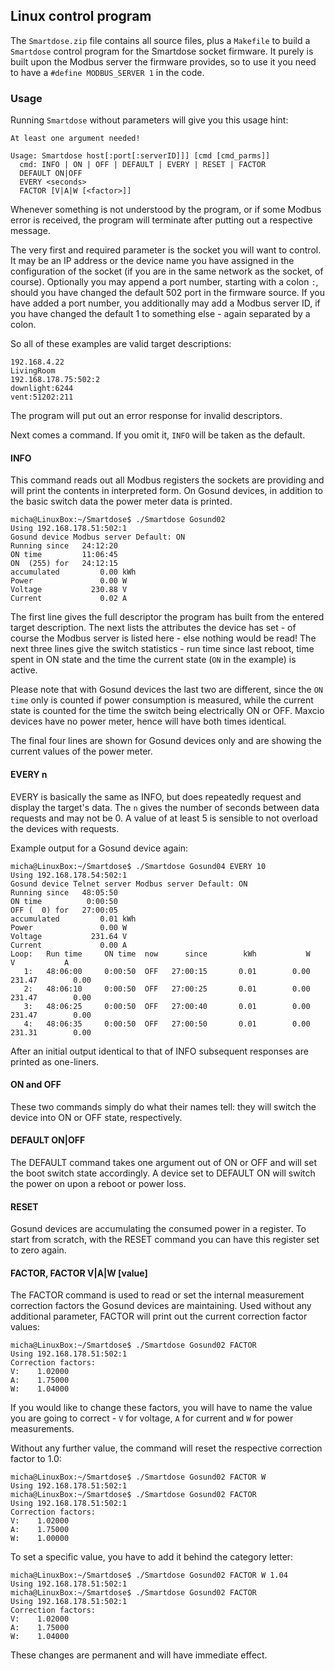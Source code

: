 ## Linux control program
The ``Smartdose.zip`` file contains all source files, plus a ``Makefile`` to build a ``Smartdose`` control program for the Smartdose socket firmware.
It purely is built upon the Modbus server the firmware provides, so to use it you need to have a ``#define MODBUS_SERVER 1`` in the code.

### Usage
Running ``Smartdose`` without parameters will give you this usage hint:
```
At least one argument needed!

Usage: Smartdose host[:port[:serverID]]] [cmd [cmd_parms]]
  cmd: INFO | ON | OFF | DEFAULT | EVERY | RESET | FACTOR
  DEFAULT ON|OFF
  EVERY <seconds>
  FACTOR [V|A|W [<factor>]]
```
Whenever something is not understood by the program, or if some Modbus error is received, the program will terminate after putting out a respective message.

The very first and required parameter is the socket you will want to control.
It may be an IP address or the device name you have assigned in the configuration of the socket (if you are in the same network as the socket, of course).
Optionally you may append a port number, starting with a colon ``:``, should you have changed the default 502 port in the firmware source.
If you have added a port number, you additionally may add a Modbus server ID, if you have changed the default 1 to something else - again separated by a colon.

So all of these examples are valid target descriptions:
```
192.168.4.22
LivingRoom
192.168.178.75:502:2
downlight:6244
vent:51202:211
```
The program will put out an error response for invalid descriptors.

Next comes a command. If you omit it, ``INFO`` will be taken as the default.

#### INFO
This command reads out all Modbus registers the sockets are providing and will print the contents in interpreted form.
On Gosund devices, in addition to the basic switch data the power meter data is printed.
```
micha@LinuxBox:~/Smartdose$ ./Smartdose Gosund02
Using 192.168.178.51:502:1
Gosund device Modbus server Default: ON
Running since   24:12:20
ON time         11:06:45
ON  (255) for   24:12:15
accumulated         0.00 kWh
Power               0.00 W
Voltage           230.88 V
Current             0.02 A
```
The first line gives the full descriptor the program has built from the entered target description.
The next lists the attributes the device has set - of course the Modbus server is listed here - else nothing would be read!
The next three lines give the switch statistics - run time since last reboot, time spent in ON state and the time the current state (``ON`` in the example) is active.

Please note that with Gosund devices the last two are different, since the ``ON time`` only is counted if power consumption is measured, while the current state is counted for the time the switch being electrically ON or OFF.
Maxcio devices have no power meter, hence will have both times identical.

The final four lines are shown for Gosund devices only and are showing the current values of the power meter.

#### EVERY n
EVERY is basically the same as INFO, but does repeatedly request and display the target's data.
The ``n`` gives the number of seconds between data requests and may not be 0. 
A value of at least 5 is sensible to not overload the devices with requests.

Example output for a Gosund device again:
```
micha@LinuxBox:~/Smartdose$ ./Smartdose Gosund04 EVERY 10
Using 192.168.178.54:502:1
Gosund device Telnet server Modbus server Default: ON
Running since   48:05:50
ON time          0:00:50
OFF (  0) for   27:00:05
accumulated         0.01 kWh
Power               0.00 W
Voltage           231.64 V
Current             0.00 A
Loop:   Run time     ON time  now      since        kWh           W           V           A
   1:   48:06:00     0:00:50  OFF   27:00:15       0.01        0.00      231.47        0.00
   2:   48:06:10     0:00:50  OFF   27:00:25       0.01        0.00      231.47        0.00
   3:   48:06:25     0:00:50  OFF   27:00:40       0.01        0.00      231.47        0.00
   4:   48:06:35     0:00:50  OFF   27:00:50       0.01        0.00      231.31        0.00
```

After an initial output identical to that of INFO subsequent responses are printed as one-liners.

#### ON and OFF
These two commands simply do what their names tell: they will switch the device into ON or OFF state, respectively.

#### DEFAULT ON|OFF
The DEFAULT command takes one argument out of ON or OFF and will set the boot switch state accordingly.
A device set to DEFAULT ON will switch the power on upon a reboot or power loss.

#### RESET
Gosund devices are accumulating the consumed power in a register.
To start from scratch, with the RESET command you can have this register set to zero again.

#### FACTOR, FACTOR V|A|W [value]
The FACTOR command is used to read or set the internal measurement correction factors the Gosund devices are maintaining.
Used without any additional parameter, FACTOR will print out the current correction factor values:
```
micha@LinuxBox:~/Smartdose$ ./Smartdose Gosund02 FACTOR
Using 192.168.178.51:502:1
Correction factors:
V:    1.02000
A:    1.75000
W:    1.04000
```
If you would like to change these factors, you will have to name the value you are going to correct - ``V`` for voltage, ``A`` for current and ``W`` for power measurements.

Without any further value, the command will reset the respective correction factor to 1.0:
```
micha@LinuxBox:~/Smartdose$ ./Smartdose Gosund02 FACTOR W 
Using 192.168.178.51:502:1
micha@LinuxBox:~/Smartdose$ ./Smartdose Gosund02 FACTOR
Using 192.168.178.51:502:1
Correction factors:
V:    1.02000
A:    1.75000
W:    1.00000
```

To set a specific value, you have to add it behind the category letter:
```
micha@LinuxBox:~/Smartdose$ ./Smartdose Gosund02 FACTOR W 1.04
Using 192.168.178.51:502:1
micha@LinuxBox:~/Smartdose$ ./Smartdose Gosund02 FACTOR
Using 192.168.178.51:502:1
Correction factors:
V:    1.02000
A:    1.75000
W:    1.04000
```

These changes are permanent and will have immediate effect.
